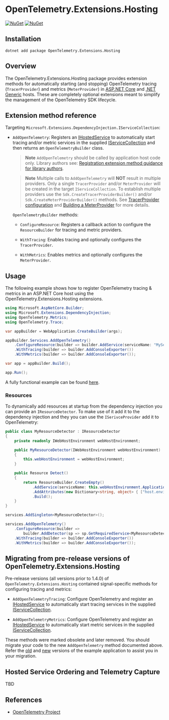 # OpenTelemetry.Extensions.Hosting

[![NuGet](https://img.shields.io/nuget/v/OpenTelemetry.Extensions.Hosting.svg)](https://www.nuget.org/packages/OpenTelemetry.Extensions.Hosting)
[![NuGet](https://img.shields.io/nuget/dt/OpenTelemetry.Extensions.Hosting.svg)](https://www.nuget.org/packages/OpenTelemetry.Extensions.Hosting)

## Installation

```shell
dotnet add package OpenTelemetry.Extensions.Hosting
```

## Overview

The OpenTelemetry.Extensions.Hosting package provides extension methods for
automatically starting (and stopping) OpenTelemetry tracing (`TracerProvider`)
and metrics (`MeterProvider`) in [ASP.NET
 Core](https://learn.microsoft.com/aspnet/core/fundamentals/host/web-host) and
 [.NET Generic](https://learn.microsoft.com/dotnet/core/extensions/generic-host)
 hosts. These are completely optional extensions meant to simplify the
 management of the OpenTelemetry SDK lifecycle.

## Extension method reference

Targeting `Microsoft.Extensions.DependencyInjection.IServiceCollection`:

* `AddOpenTelemetry`: Registers an
  [IHostedService](https://learn.microsoft.com/dotnet/api/microsoft.extensions.hosting.ihostedservice)
  to automatically start tracing and/or metric services in the supplied
  [IServiceCollection](https://learn.microsoft.com/dotnet/api/microsoft.extensions.dependencyinjection.iservicecollection)
  and then returns an `OpenTelemetryBuilder` class.

  > **Note**
  > `AddOpenTelemetry` should be called by application host code only. Library
  authors see: [Registration extension method guidance for library
  authors](../../docs/trace/extending-the-sdk/README.md#registration-extension-method-guidance-for-library-authors).
  <!-- This comment is to make sure the two notes above and below are not merged
  -->
  > **Note**
  > Multiple calls to `AddOpenTelemetry` will **NOT** result in multiple
  providers. Only a single `TracerProvider` and/or `MeterProvider` will be
  created in the target `IServiceCollection`. To establish multiple providers
  use the `Sdk.CreateTracerProviderBuilder()` and/or
  `Sdk.CreateMeterProviderBuilder()` methods. See [TracerProvider
  configuration](../../docs/trace/customizing-the-sdk/README.md#tracerprovider-configuration)
  and [Building a
  MeterProvider](../../docs/metrics/customizing-the-sdk/README.md#building-a-meterprovider)
  for more details.

  `OpenTelemetryBuilder` methods:

  * `ConfigureResource`: Registers a callback action to configure the
  `ResourceBuilder` for tracing and metric providers.

  * `WithTracing`: Enables tracing and optionally configures the
  `TracerProvider`.

  * `WithMetrics`: Enables metrics and optionally configures the
  `MeterProvider`.

## Usage

The following example shows how to register OpenTelemetry tracing & metrics in
an ASP.NET Core host using the OpenTelemetry.Extensions.Hosting extensions.

```csharp
using Microsoft.AspNetCore.Builder;
using Microsoft.Extensions.DependencyInjection;
using OpenTelemetry.Metrics;
using OpenTelemetry.Trace;

var appBuilder = WebApplication.CreateBuilder(args);

appBuilder.Services.AddOpenTelemetry()
    .ConfigureResource(builder => builder.AddService(serviceName: "MyService"))
    .WithTracing(builder => builder.AddConsoleExporter())
    .WithMetrics(builder => builder.AddConsoleExporter());

var app = appBuilder.Build();

app.Run();
```

A fully functional example can be found
[here](https://github.com/open-telemetry/opentelemetry-dotnet/tree/main/examples/AspNetCore).

### Resources

To dynamically add resources at startup from the dependency injection you can
provide an `IResourceDetector`.
To make use of it add it to the dependency injection and they you can use the
`ISerivceProvider` add it to OpenTelemetry:

```csharp
public class MyResourceDetector : IResourceDetector
{
    private readonly IWebHostEnvironment webHostEnvironment;

    public MyResourceDetector(IWebHostEnvironment webHostEnvironment)
    {
        this.webHostEnvironment = webHostEnvironment;
    }

    public Resource Detect()
    {
        return ResourceBuilder.CreateEmpty()
            .AddService(serviceName: this.webHostEnvironment.ApplicationName)
            .AddAttributes(new Dictionary<string, object> { ["host.environment"] = this.webHostEnvironment.EnvironmentName })
            .Build();
    }
}

services.AddSingleton<MyResourceDetector>();

services.AddOpenTelemetry()
    .ConfigureResource(builder =>
        builder.AddDetector(sp => sp.GetRequiredService<MyResourceDetector>()))
    .WithTracing(builder => builder.AddConsoleExporter())
    .WithMetrics(builder => builder.AddConsoleExporter());
```

## Migrating from pre-release versions of OpenTelemetry.Extensions.Hosting

Pre-release versions (all versions prior to 1.4.0) of
`OpenTelemetry.Extensions.Hosting` contained signal-specific methods for
configuring tracing and metrics:

* `AddOpenTelemetryTracing`: Configure OpenTelemetry and register an
  [IHostedService](https://learn.microsoft.com/dotnet/api/microsoft.extensions.hosting.ihostedservice)
  to automatically start tracing services in the supplied
  [IServiceCollection](https://learn.microsoft.com/dotnet/api/microsoft.extensions.dependencyinjection.iservicecollection).

* `AddOpenTelemetryMetrics`: Configure OpenTelemetry and register an
  [IHostedService](https://learn.microsoft.com/dotnet/api/microsoft.extensions.hosting.ihostedservice)
  to automatically start metric services in the supplied
  [IServiceCollection](https://learn.microsoft.com/dotnet/api/microsoft.extensions.dependencyinjection.iservicecollection).

These methods were marked obsolete and later removed. You should migrate your
code to the new `AddOpenTelemetry` method documented above. Refer the
[old](https://github.com/open-telemetry/opentelemetry-dotnet/blob/core-1.3.2/examples/AspNetCore/Program.cs)
and
[new](https://github.com/open-telemetry/opentelemetry-dotnet/tree/main/examples/AspNetCore)
versions of the example application to assist you in your migration.

## Hosted Service Ordering and Telemetry Capture

TBD

## References

* [OpenTelemetry Project](https://opentelemetry.io/)
